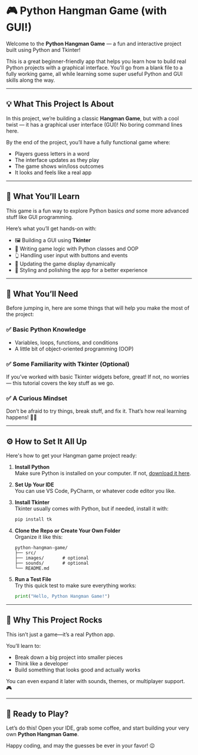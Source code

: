 # 🎮 Python Hangman Game (with GUI!)

Welcome to the **Python Hangman Game** — a fun and interactive project built using Python and Tkinter!

This is a great beginner-friendly app that helps you learn how to build real Python projects with a graphical interface. You'll go from a blank file to a fully working game, all while learning some super useful Python and GUI skills along the way.

---

## 💡 What This Project Is About

In this project, we’re building a classic **Hangman Game**, but with a cool twist — it has a graphical user interface (GUI)! No boring command lines here.

By the end of the project, you’ll have a fully functional game where:

- Players guess letters in a word
- The interface updates as they play
- The game shows win/loss outcomes
- It looks and feels like a real app

---

## 🧠 What You’ll Learn

This game is a fun way to explore Python basics *and* some more advanced stuff like GUI programming.

Here’s what you’ll get hands-on with:

- 🖼️ Building a GUI using **Tkinter**
- 🎯 Writing game logic with Python classes and OOP
- 👆 Handling user input with buttons and events
- 🔄 Updating the game display dynamically
- 🎨 Styling and polishing the app for a better experience

---

## 🧰 What You’ll Need

Before jumping in, here are some things that will help you make the most of the project:

### ✅ Basic Python Knowledge

- Variables, loops, functions, and conditions
- A little bit of object-oriented programming (OOP)

### ✅ Some Familiarity with Tkinter (Optional)

If you’ve worked with basic Tkinter widgets before, great! If not, no worries — this tutorial covers the key stuff as we go.

### ✅ A Curious Mindset

Don’t be afraid to try things, break stuff, and fix it. That’s how real learning happens! 🔧💥

---

## ⚙️ How to Set It All Up

Here's how to get your Hangman game project ready:

1. **Install Python**  
   Make sure Python is installed on your computer. If not, [download it here](https://www.python.org/).

2. **Set Up Your IDE**  
   You can use VS Code, PyCharm, or whatever code editor you like.

3. **Install Tkinter**  
   Tkinter usually comes with Python, but if needed, install it with:
   ```bash
   pip install tk
   ```

4. **Clone the Repo or Create Your Own Folder**  
   Organize it like this:
   ```
   python-hangman-game/
   ├── src/
   ├── images/       # optional
   ├── sounds/       # optional
   └── README.md
   ```

5. **Run a Test File**  
   Try this quick test to make sure everything works:
   ```python
   print("Hello, Python Hangman Game!")
   ```

---

## 🧩 Why This Project Rocks

This isn’t just a game—it’s a real Python app.

You’ll learn to:

- Break down a big project into smaller pieces
- Think like a developer
- Build something that looks good and actually works

You can even expand it later with sounds, themes, or multiplayer support. 🎮

---

## 🏁 Ready to Play?

Let’s do this! Open your IDE, grab some coffee, and start building your very own **Python Hangman Game**.

Happy coding, and may the guesses be ever in your favor! 😉